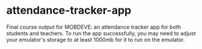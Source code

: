 # attendance-tracker-app
Final course output for MOBDEVE: an attendance tracker app for both students and teachers. To run the app successfully, you may need to adjust your emulator's storage to at least 1000mb for it to run on the emulator.
